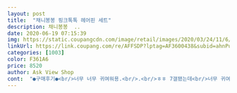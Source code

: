 ```yaml
---
layout: post 
title:  "채니봉봉 핑크톡톡 헤어핀 세트" 
description: 채니봉봉  ..
date: 2020-06-19 07:15:39 
img: https://static.coupangcdn.com/image/retail/images/2020/03/24/11/6/991d4d99-ff65-49d6-831e-9fa49b32254c.jpg 
linkUrl: https://link.coupang.com/re/AFFSDP?lptag=AF3600438&subid=ahnPublicAsk&pageKey=1383517626&itemId=2418149022&vendorItemId=70412370310&traceid=V0-113-51141bbdcb07a0e4 
categories: [1003] 
color: F361A6 
price: 8520 
author: Ask View Shop 
cont:  "●구매후기●<br/>너무 너무 귀여워용.<br/>.<br/>ㅎㅎ 7갤됐는데<br/>너무 귀여워요.<br/>.<br/> 얼집에 해서 보냈더니 너무 귀엽다고 해주시네요ㅎㅎㅎ<br/>머리가 많이 뻗치는<br/>아이라 고정좀 해볼까 싶어 삿는데ㅠ<br/>제가봐도 너무 귀여운거같아요.<br/>.<br/>(팔불출)<br/>천 재질이나 패턴은 예뻐요<br/>헌데 마감은 좀 부실해요ㅜㅜ<br/>" 
---
```

